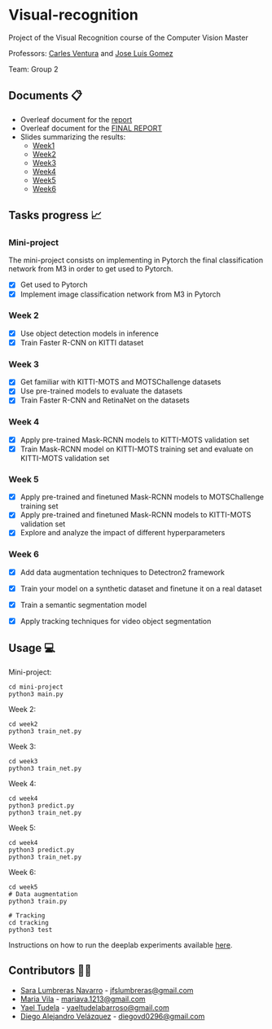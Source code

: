 # Visual-recognition

Project of the Visual Recognition course of the Computer Vision Master

Professors: [Carles Ventura](https://github.com/carlesventura) and [Jose Luis Gomez](https://github.com/JoseLGomez)

Team: Group 2

## Documents 📋
- Overleaf document for the [report](https://www.overleaf.com/read/mtngzprrpcsh)
- Overleaf document for the [FINAL REPORT](https://www.overleaf.com/read/xyqfntwpygfm)
- Slides summarizing the results:
  - [Week1](https://docs.google.com/presentation/d/1XOinqBwgxyKsabA3UqhsSe8kFd7tmZ2fbFGJMYC_Bvc/edit?usp=sharing)
  - [Week2](https://docs.google.com/presentation/d/1V4aaBV6_ox5YCAfNQBxpx8ERtwlDSt0yL3eFkl-cBII/edit?usp=sharing)
  - [Week3](https://docs.google.com/presentation/d/17GRGgdpLqLFxgFKv1ACBYeYmAGrZ891nKR1rK6gBnaY/edit?usp=sharing)
  - [Week4](https://docs.google.com/presentation/d/13_ZGLmGhX3iJQJ1d5xIs1IOq-L-4PpB2KARs_m5LWXM/edit?usp=sharing)
  - [Week5](https://docs.google.com/presentation/d/1PH0-71IMaPoaUZLSuIhORXeCeMNAWKZjdwqqDTsisOY/edit?usp=sharing)
  - [Week6](https://docs.google.com/presentation/d/1Sti804trqcxeBIJYKIdKyChygcdJLi2FMHxDDCdpIhc/edit?usp=sharing)
  
  
## Tasks progress 📈
### Mini-project
The mini-project consists on implementing in Pytorch the final classification network from M3 in order to get used to Pytorch.
* [x] Get used to Pytorch
* [x] Implement image classification network from M3 in Pytorch

### Week 2
* [x] Use object detection models in inference
* [x] Train Faster R-CNN on KITTI dataset

### Week 3
* [x] Get familiar with KITTI-MOTS and MOTSChallenge datasets
* [x] Use pre-trained models to evaluate the datasets
* [x] Train Faster R-CNN and RetinaNet on the datasets

### Week 4
* [x] Apply pre-trained Mask-RCNN models to KITTI-MOTS validation set
* [x] Train Mask-RCNN model on KITTI-MOTS training set and evaluate on KITTI-MOTS validation set

### Week 5
* [x] Apply pre-trained and finetuned Mask-RCNN models to MOTSChallenge training set
* [x] Apply pre-trained and finetuned Mask-RCNN models to KITTI-MOTS validation set
* [x] Explore and analyze the impact of different hyperparameters

### Week 6
* [x] Add data augmentation techniques to Detectron2 framework
* [x] Train your model on a synthetic dataset and finetune it on a real dataset
* [x] Train a semantic segmentation model
* [x] Apply tracking techniques for video object segmentation


## Usage 💻
Mini-project:
```
cd mini-project
python3 main.py
```
Week 2:
```
cd week2
python3 train_net.py
```
Week 3:
```
cd week3
python3 train_net.py
```
Week 4:
```
cd week4
python3 predict.py
python3 train_net.py
```
Week 5:
```
cd week4
python3 predict.py
python3 train_net.py
```
Week 6:
```
cd week5
# Data augmentation
python3 train.py

# Tracking
cd tracking
python3 test
```  
Instructions on how to run the deeplab experiments available [here](https://github.com/mariavila/Visual-recognition/blob/master/week6/Semantic_segmentation.md).
  
## Contributors 👫👫
- [Sara Lumbreras Navarro](https://github.com/lunasara) - jfslumbreras@gmail.com
- [Maria Vila](https://github.com/mariavila) - mariava.1213@gmail.com
- [Yael Tudela](https://github.com/yaeltudela) - yaeltudelabarroso@gmail.com
- [Diego Alejandro Velázquez](https://github.com/dvd42) - diegovd0296@gmail.com
